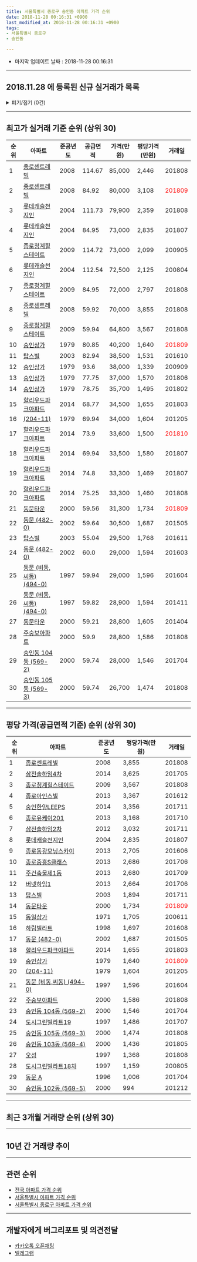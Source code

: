 ```yaml
---
title: 서울특별시 종로구 숭인동 아파트 가격 순위
date: 2018-11-28 00:16:31 +0900
last_modified_at: 2018-11-28 00:16:31 +0900
tags:
- 서울특별시 종로구
- 숭인동

---
```


* 마지막 업데이트 날짜 : 2018-11-28 00:16:31

---

## 2018.11.28 에 등록된 신규 실거래가 목록

<details>
<summary>펴기/접기 (0건)</summary>
<div markdown="1">

|아파트|준공년도|공급면적|가격(만원)|평당가격(만원)|거래일|
|---|---|---|---|---|---|
|없음||||||


</div>
</details>

---

## 최고가 실거래 기준 순위 (상위 30)


|순위|아파트|준공년도|공급면적|가격(만원)|평당가격(만원)|거래일|
|---|---|---|---|---|---|---|
|1|[종로센트레빌](https://search.naver.com/search.naver?query=%EC%84%9C%EC%9A%B8%ED%8A%B9%EB%B3%84%EC%8B%9C+%EC%A2%85%EB%A1%9C%EA%B5%AC+%EC%88%AD%EC%9D%B8%EB%8F%99+%EC%A2%85%EB%A1%9C%EC%84%BC%ED%8A%B8%EB%A0%88%EB%B9%8C)|2008|114.67|85,000|2,446|201808|
|2|[종로센트레빌](https://search.naver.com/search.naver?query=%EC%84%9C%EC%9A%B8%ED%8A%B9%EB%B3%84%EC%8B%9C+%EC%A2%85%EB%A1%9C%EA%B5%AC+%EC%88%AD%EC%9D%B8%EB%8F%99+%EC%A2%85%EB%A1%9C%EC%84%BC%ED%8A%B8%EB%A0%88%EB%B9%8C)|2008|84.92|80,000|3,108|<span style="color:red">201809</span>|
|3|[롯데캐슬천지인](https://search.naver.com/search.naver?query=%EC%84%9C%EC%9A%B8%ED%8A%B9%EB%B3%84%EC%8B%9C+%EC%A2%85%EB%A1%9C%EA%B5%AC+%EC%88%AD%EC%9D%B8%EB%8F%99+%EB%A1%AF%EB%8D%B0%EC%BA%90%EC%8A%AC%EC%B2%9C%EC%A7%80%EC%9D%B8)|2004|111.73|79,900|2,359|201808|
|4|[롯데캐슬천지인](https://search.naver.com/search.naver?query=%EC%84%9C%EC%9A%B8%ED%8A%B9%EB%B3%84%EC%8B%9C+%EC%A2%85%EB%A1%9C%EA%B5%AC+%EC%88%AD%EC%9D%B8%EB%8F%99+%EB%A1%AF%EB%8D%B0%EC%BA%90%EC%8A%AC%EC%B2%9C%EC%A7%80%EC%9D%B8)|2004|84.95|73,000|2,835|201807|
|5|[종로청계힐스테이트](https://search.naver.com/search.naver?query=%EC%84%9C%EC%9A%B8%ED%8A%B9%EB%B3%84%EC%8B%9C+%EC%A2%85%EB%A1%9C%EA%B5%AC+%EC%88%AD%EC%9D%B8%EB%8F%99+%EC%A2%85%EB%A1%9C%EC%B2%AD%EA%B3%84%ED%9E%90%EC%8A%A4%ED%85%8C%EC%9D%B4%ED%8A%B8)|2009|114.72|73,000|2,099|200905|
|6|[롯데캐슬천지인](https://search.naver.com/search.naver?query=%EC%84%9C%EC%9A%B8%ED%8A%B9%EB%B3%84%EC%8B%9C+%EC%A2%85%EB%A1%9C%EA%B5%AC+%EC%88%AD%EC%9D%B8%EB%8F%99+%EB%A1%AF%EB%8D%B0%EC%BA%90%EC%8A%AC%EC%B2%9C%EC%A7%80%EC%9D%B8)|2004|112.54|72,500|2,125|200804|
|7|[종로청계힐스테이트](https://search.naver.com/search.naver?query=%EC%84%9C%EC%9A%B8%ED%8A%B9%EB%B3%84%EC%8B%9C+%EC%A2%85%EB%A1%9C%EA%B5%AC+%EC%88%AD%EC%9D%B8%EB%8F%99+%EC%A2%85%EB%A1%9C%EC%B2%AD%EA%B3%84%ED%9E%90%EC%8A%A4%ED%85%8C%EC%9D%B4%ED%8A%B8)|2009|84.95|72,000|2,797|201808|
|8|[종로센트레빌](https://search.naver.com/search.naver?query=%EC%84%9C%EC%9A%B8%ED%8A%B9%EB%B3%84%EC%8B%9C+%EC%A2%85%EB%A1%9C%EA%B5%AC+%EC%88%AD%EC%9D%B8%EB%8F%99+%EC%A2%85%EB%A1%9C%EC%84%BC%ED%8A%B8%EB%A0%88%EB%B9%8C)|2008|59.92|70,000|3,855|201808|
|9|[종로청계힐스테이트](https://search.naver.com/search.naver?query=%EC%84%9C%EC%9A%B8%ED%8A%B9%EB%B3%84%EC%8B%9C+%EC%A2%85%EB%A1%9C%EA%B5%AC+%EC%88%AD%EC%9D%B8%EB%8F%99+%EC%A2%85%EB%A1%9C%EC%B2%AD%EA%B3%84%ED%9E%90%EC%8A%A4%ED%85%8C%EC%9D%B4%ED%8A%B8)|2009|59.94|64,800|3,567|201808|
|10|[숭인상가](https://search.naver.com/search.naver?query=%EC%84%9C%EC%9A%B8%ED%8A%B9%EB%B3%84%EC%8B%9C+%EC%A2%85%EB%A1%9C%EA%B5%AC+%EC%88%AD%EC%9D%B8%EB%8F%99+%EC%88%AD%EC%9D%B8%EC%83%81%EA%B0%80)|1979|80.85|40,200|1,640|<span style="color:red">201809</span>|
|11|[탑스빌](https://search.naver.com/search.naver?query=%EC%84%9C%EC%9A%B8%ED%8A%B9%EB%B3%84%EC%8B%9C+%EC%A2%85%EB%A1%9C%EA%B5%AC+%EC%88%AD%EC%9D%B8%EB%8F%99+%ED%83%91%EC%8A%A4%EB%B9%8C)|2003|82.94|38,500|1,531|201610|
|12|[숭인상가](https://search.naver.com/search.naver?query=%EC%84%9C%EC%9A%B8%ED%8A%B9%EB%B3%84%EC%8B%9C+%EC%A2%85%EB%A1%9C%EA%B5%AC+%EC%88%AD%EC%9D%B8%EB%8F%99+%EC%88%AD%EC%9D%B8%EC%83%81%EA%B0%80)|1979|93.6|38,000|1,339|200909|
|13|[숭인상가](https://search.naver.com/search.naver?query=%EC%84%9C%EC%9A%B8%ED%8A%B9%EB%B3%84%EC%8B%9C+%EC%A2%85%EB%A1%9C%EA%B5%AC+%EC%88%AD%EC%9D%B8%EB%8F%99+%EC%88%AD%EC%9D%B8%EC%83%81%EA%B0%80)|1979|77.75|37,000|1,570|201806|
|14|[숭인상가](https://search.naver.com/search.naver?query=%EC%84%9C%EC%9A%B8%ED%8A%B9%EB%B3%84%EC%8B%9C+%EC%A2%85%EB%A1%9C%EA%B5%AC+%EC%88%AD%EC%9D%B8%EB%8F%99+%EC%88%AD%EC%9D%B8%EC%83%81%EA%B0%80)|1979|78.75|35,700|1,495|201802|
|15|[할리우드파크아파트](https://search.naver.com/search.naver?query=%EC%84%9C%EC%9A%B8%ED%8A%B9%EB%B3%84%EC%8B%9C+%EC%A2%85%EB%A1%9C%EA%B5%AC+%EC%88%AD%EC%9D%B8%EB%8F%99+%ED%95%A0%EB%A6%AC%EC%9A%B0%EB%93%9C%ED%8C%8C%ED%81%AC%EC%95%84%ED%8C%8C%ED%8A%B8)|2014|68.77|34,500|1,655|201803|
|16|[(204-11)](https://search.naver.com/search.naver?query=%EC%84%9C%EC%9A%B8%ED%8A%B9%EB%B3%84%EC%8B%9C+%EC%A2%85%EB%A1%9C%EA%B5%AC+%EC%88%AD%EC%9D%B8%EB%8F%99+%28204-11%29)|1979|69.94|34,000|1,604|201205|
|17|[할리우드파크아파트](https://search.naver.com/search.naver?query=%EC%84%9C%EC%9A%B8%ED%8A%B9%EB%B3%84%EC%8B%9C+%EC%A2%85%EB%A1%9C%EA%B5%AC+%EC%88%AD%EC%9D%B8%EB%8F%99+%ED%95%A0%EB%A6%AC%EC%9A%B0%EB%93%9C%ED%8C%8C%ED%81%AC%EC%95%84%ED%8C%8C%ED%8A%B8)|2014|73.9|33,600|1,500|<span style="color:red">201810</span>|
|18|[할리우드파크아파트](https://search.naver.com/search.naver?query=%EC%84%9C%EC%9A%B8%ED%8A%B9%EB%B3%84%EC%8B%9C+%EC%A2%85%EB%A1%9C%EA%B5%AC+%EC%88%AD%EC%9D%B8%EB%8F%99+%ED%95%A0%EB%A6%AC%EC%9A%B0%EB%93%9C%ED%8C%8C%ED%81%AC%EC%95%84%ED%8C%8C%ED%8A%B8)|2014|69.94|33,500|1,580|201807|
|19|[할리우드파크아파트](https://search.naver.com/search.naver?query=%EC%84%9C%EC%9A%B8%ED%8A%B9%EB%B3%84%EC%8B%9C+%EC%A2%85%EB%A1%9C%EA%B5%AC+%EC%88%AD%EC%9D%B8%EB%8F%99+%ED%95%A0%EB%A6%AC%EC%9A%B0%EB%93%9C%ED%8C%8C%ED%81%AC%EC%95%84%ED%8C%8C%ED%8A%B8)|2014|74.8|33,300|1,469|201807|
|20|[할리우드파크아파트](https://search.naver.com/search.naver?query=%EC%84%9C%EC%9A%B8%ED%8A%B9%EB%B3%84%EC%8B%9C+%EC%A2%85%EB%A1%9C%EA%B5%AC+%EC%88%AD%EC%9D%B8%EB%8F%99+%ED%95%A0%EB%A6%AC%EC%9A%B0%EB%93%9C%ED%8C%8C%ED%81%AC%EC%95%84%ED%8C%8C%ED%8A%B8)|2014|75.25|33,300|1,460|201808|
|21|[동문타운](https://search.naver.com/search.naver?query=%EC%84%9C%EC%9A%B8%ED%8A%B9%EB%B3%84%EC%8B%9C+%EC%A2%85%EB%A1%9C%EA%B5%AC+%EC%88%AD%EC%9D%B8%EB%8F%99+%EB%8F%99%EB%AC%B8%ED%83%80%EC%9A%B4)|2000|59.56|31,300|1,734|<span style="color:red">201809</span>|
|22|[동문 (482-0)](https://search.naver.com/search.naver?query=%EC%84%9C%EC%9A%B8%ED%8A%B9%EB%B3%84%EC%8B%9C+%EC%A2%85%EB%A1%9C%EA%B5%AC+%EC%88%AD%EC%9D%B8%EB%8F%99+%EB%8F%99%EB%AC%B8+%28482-0%29)|2002|59.64|30,500|1,687|201505|
|23|[탑스빌](https://search.naver.com/search.naver?query=%EC%84%9C%EC%9A%B8%ED%8A%B9%EB%B3%84%EC%8B%9C+%EC%A2%85%EB%A1%9C%EA%B5%AC+%EC%88%AD%EC%9D%B8%EB%8F%99+%ED%83%91%EC%8A%A4%EB%B9%8C)|2003|55.04|29,500|1,768|201611|
|24|[동문 (482-0)](https://search.naver.com/search.naver?query=%EC%84%9C%EC%9A%B8%ED%8A%B9%EB%B3%84%EC%8B%9C+%EC%A2%85%EB%A1%9C%EA%B5%AC+%EC%88%AD%EC%9D%B8%EB%8F%99+%EB%8F%99%EB%AC%B8+%28482-0%29)|2002|60.0|29,000|1,594|201603|
|25|[동문 (비동,씨동) (494-0)](https://search.naver.com/search.naver?query=%EC%84%9C%EC%9A%B8%ED%8A%B9%EB%B3%84%EC%8B%9C+%EC%A2%85%EB%A1%9C%EA%B5%AC+%EC%88%AD%EC%9D%B8%EB%8F%99+%EB%8F%99%EB%AC%B8+%28%EB%B9%84%EB%8F%99%2C%EC%94%A8%EB%8F%99%29+%28494-0%29)|1997|59.94|29,000|1,596|201604|
|26|[동문 (비동,씨동) (494-0)](https://search.naver.com/search.naver?query=%EC%84%9C%EC%9A%B8%ED%8A%B9%EB%B3%84%EC%8B%9C+%EC%A2%85%EB%A1%9C%EA%B5%AC+%EC%88%AD%EC%9D%B8%EB%8F%99+%EB%8F%99%EB%AC%B8+%28%EB%B9%84%EB%8F%99%2C%EC%94%A8%EB%8F%99%29+%28494-0%29)|1997|59.82|28,900|1,594|201411|
|27|[동문타운](https://search.naver.com/search.naver?query=%EC%84%9C%EC%9A%B8%ED%8A%B9%EB%B3%84%EC%8B%9C+%EC%A2%85%EB%A1%9C%EA%B5%AC+%EC%88%AD%EC%9D%B8%EB%8F%99+%EB%8F%99%EB%AC%B8%ED%83%80%EC%9A%B4)|2000|59.21|28,800|1,605|201404|
|28|[주숭보아파트](https://search.naver.com/search.naver?query=%EC%84%9C%EC%9A%B8%ED%8A%B9%EB%B3%84%EC%8B%9C+%EC%A2%85%EB%A1%9C%EA%B5%AC+%EC%88%AD%EC%9D%B8%EB%8F%99+%EC%A3%BC%EC%88%AD%EB%B3%B4%EC%95%84%ED%8C%8C%ED%8A%B8)|2000|59.9|28,800|1,586|201808|
|29|[숭인동 104동 (569-2)](https://search.naver.com/search.naver?query=%EC%84%9C%EC%9A%B8%ED%8A%B9%EB%B3%84%EC%8B%9C+%EC%A2%85%EB%A1%9C%EA%B5%AC+%EC%88%AD%EC%9D%B8%EB%8F%99+%EC%88%AD%EC%9D%B8%EB%8F%99+104%EB%8F%99+%28569-2%29)|2000|59.74|28,000|1,546|201704|
|30|[숭인동 105동 (569-3)](https://search.naver.com/search.naver?query=%EC%84%9C%EC%9A%B8%ED%8A%B9%EB%B3%84%EC%8B%9C+%EC%A2%85%EB%A1%9C%EA%B5%AC+%EC%88%AD%EC%9D%B8%EB%8F%99+%EC%88%AD%EC%9D%B8%EB%8F%99+105%EB%8F%99+%28569-3%29)|2000|59.74|26,700|1,474|201808|


---

## 평당 가격(공급면적 기준) 순위 (상위 30)


|순위|아파트|준공년도|평당가격(만원)|거래일|
|---|---|---|---|---|
|1|[종로센트레빌](https://search.naver.com/search.naver?query=%EC%84%9C%EC%9A%B8%ED%8A%B9%EB%B3%84%EC%8B%9C+%EC%A2%85%EB%A1%9C%EA%B5%AC+%EC%88%AD%EC%9D%B8%EB%8F%99+%EC%A2%85%EB%A1%9C%EC%84%BC%ED%8A%B8%EB%A0%88%EB%B9%8C)|2008|3,855|201808|
|2|[삼전솔하임4차](https://search.naver.com/search.naver?query=%EC%84%9C%EC%9A%B8%ED%8A%B9%EB%B3%84%EC%8B%9C+%EC%A2%85%EB%A1%9C%EA%B5%AC+%EC%88%AD%EC%9D%B8%EB%8F%99+%EC%82%BC%EC%A0%84%EC%86%94%ED%95%98%EC%9E%844%EC%B0%A8)|2014|3,625|201705|
|3|[종로청계힐스테이트](https://search.naver.com/search.naver?query=%EC%84%9C%EC%9A%B8%ED%8A%B9%EB%B3%84%EC%8B%9C+%EC%A2%85%EB%A1%9C%EA%B5%AC+%EC%88%AD%EC%9D%B8%EB%8F%99+%EC%A2%85%EB%A1%9C%EC%B2%AD%EA%B3%84%ED%9E%90%EC%8A%A4%ED%85%8C%EC%9D%B4%ED%8A%B8)|2009|3,567|201808|
|4|[종로아인스빌](https://search.naver.com/search.naver?query=%EC%84%9C%EC%9A%B8%ED%8A%B9%EB%B3%84%EC%8B%9C+%EC%A2%85%EB%A1%9C%EA%B5%AC+%EC%88%AD%EC%9D%B8%EB%8F%99+%EC%A2%85%EB%A1%9C%EC%95%84%EC%9D%B8%EC%8A%A4%EB%B9%8C)|2013|3,367|201612|
|5|[숭인한양LEEPS](https://search.naver.com/search.naver?query=%EC%84%9C%EC%9A%B8%ED%8A%B9%EB%B3%84%EC%8B%9C+%EC%A2%85%EB%A1%9C%EA%B5%AC+%EC%88%AD%EC%9D%B8%EB%8F%99+%EC%88%AD%EC%9D%B8%ED%95%9C%EC%96%91LEEPS)|2014|3,356|201711|
|6|[종로유케이201](https://search.naver.com/search.naver?query=%EC%84%9C%EC%9A%B8%ED%8A%B9%EB%B3%84%EC%8B%9C+%EC%A2%85%EB%A1%9C%EA%B5%AC+%EC%88%AD%EC%9D%B8%EB%8F%99+%EC%A2%85%EB%A1%9C%EC%9C%A0%EC%BC%80%EC%9D%B4201)|2013|3,168|201710|
|7|[삼전솔하임2차](https://search.naver.com/search.naver?query=%EC%84%9C%EC%9A%B8%ED%8A%B9%EB%B3%84%EC%8B%9C+%EC%A2%85%EB%A1%9C%EA%B5%AC+%EC%88%AD%EC%9D%B8%EB%8F%99+%EC%82%BC%EC%A0%84%EC%86%94%ED%95%98%EC%9E%842%EC%B0%A8)|2012|3,032|201711|
|8|[롯데캐슬천지인](https://search.naver.com/search.naver?query=%EC%84%9C%EC%9A%B8%ED%8A%B9%EB%B3%84%EC%8B%9C+%EC%A2%85%EB%A1%9C%EA%B5%AC+%EC%88%AD%EC%9D%B8%EB%8F%99+%EB%A1%AF%EB%8D%B0%EC%BA%90%EC%8A%AC%EC%B2%9C%EC%A7%80%EC%9D%B8)|2004|2,835|201807|
|9|[종로동광모닝스카이](https://search.naver.com/search.naver?query=%EC%84%9C%EC%9A%B8%ED%8A%B9%EB%B3%84%EC%8B%9C+%EC%A2%85%EB%A1%9C%EA%B5%AC+%EC%88%AD%EC%9D%B8%EB%8F%99+%EC%A2%85%EB%A1%9C%EB%8F%99%EA%B4%91%EB%AA%A8%EB%8B%9D%EC%8A%A4%EC%B9%B4%EC%9D%B4)|2013|2,705|201606|
|10|[종로중흥S클래스](https://search.naver.com/search.naver?query=%EC%84%9C%EC%9A%B8%ED%8A%B9%EB%B3%84%EC%8B%9C+%EC%A2%85%EB%A1%9C%EA%B5%AC+%EC%88%AD%EC%9D%B8%EB%8F%99+%EC%A2%85%EB%A1%9C%EC%A4%91%ED%9D%A5S%ED%81%B4%EB%9E%98%EC%8A%A4)|2013|2,686|201706|
|11|[주건축물제1동](https://search.naver.com/search.naver?query=%EC%84%9C%EC%9A%B8%ED%8A%B9%EB%B3%84%EC%8B%9C+%EC%A2%85%EB%A1%9C%EA%B5%AC+%EC%88%AD%EC%9D%B8%EB%8F%99+%EC%A3%BC%EA%B1%B4%EC%B6%95%EB%AC%BC%EC%A0%9C1%EB%8F%99)|2013|2,680|201709|
|12|[버넷하임1](https://search.naver.com/search.naver?query=%EC%84%9C%EC%9A%B8%ED%8A%B9%EB%B3%84%EC%8B%9C+%EC%A2%85%EB%A1%9C%EA%B5%AC+%EC%88%AD%EC%9D%B8%EB%8F%99+%EB%B2%84%EB%84%B7%ED%95%98%EC%9E%841)|2013|2,664|201706|
|13|[탑스빌](https://search.naver.com/search.naver?query=%EC%84%9C%EC%9A%B8%ED%8A%B9%EB%B3%84%EC%8B%9C+%EC%A2%85%EB%A1%9C%EA%B5%AC+%EC%88%AD%EC%9D%B8%EB%8F%99+%ED%83%91%EC%8A%A4%EB%B9%8C)|2003|1,894|201711|
|14|[동문타운](https://search.naver.com/search.naver?query=%EC%84%9C%EC%9A%B8%ED%8A%B9%EB%B3%84%EC%8B%9C+%EC%A2%85%EB%A1%9C%EA%B5%AC+%EC%88%AD%EC%9D%B8%EB%8F%99+%EB%8F%99%EB%AC%B8%ED%83%80%EC%9A%B4)|2000|1,734|<span style="color:red">201809</span>|
|15|[동일상가](https://search.naver.com/search.naver?query=%EC%84%9C%EC%9A%B8%ED%8A%B9%EB%B3%84%EC%8B%9C+%EC%A2%85%EB%A1%9C%EA%B5%AC+%EC%88%AD%EC%9D%B8%EB%8F%99+%EB%8F%99%EC%9D%BC%EC%83%81%EA%B0%80)|1971|1,705|200611|
|16|[하림빌라트](https://search.naver.com/search.naver?query=%EC%84%9C%EC%9A%B8%ED%8A%B9%EB%B3%84%EC%8B%9C+%EC%A2%85%EB%A1%9C%EA%B5%AC+%EC%88%AD%EC%9D%B8%EB%8F%99+%ED%95%98%EB%A6%BC%EB%B9%8C%EB%9D%BC%ED%8A%B8)|1998|1,697|201608|
|17|[동문 (482-0)](https://search.naver.com/search.naver?query=%EC%84%9C%EC%9A%B8%ED%8A%B9%EB%B3%84%EC%8B%9C+%EC%A2%85%EB%A1%9C%EA%B5%AC+%EC%88%AD%EC%9D%B8%EB%8F%99+%EB%8F%99%EB%AC%B8+%28482-0%29)|2002|1,687|201505|
|18|[할리우드파크아파트](https://search.naver.com/search.naver?query=%EC%84%9C%EC%9A%B8%ED%8A%B9%EB%B3%84%EC%8B%9C+%EC%A2%85%EB%A1%9C%EA%B5%AC+%EC%88%AD%EC%9D%B8%EB%8F%99+%ED%95%A0%EB%A6%AC%EC%9A%B0%EB%93%9C%ED%8C%8C%ED%81%AC%EC%95%84%ED%8C%8C%ED%8A%B8)|2014|1,655|201803|
|19|[숭인상가](https://search.naver.com/search.naver?query=%EC%84%9C%EC%9A%B8%ED%8A%B9%EB%B3%84%EC%8B%9C+%EC%A2%85%EB%A1%9C%EA%B5%AC+%EC%88%AD%EC%9D%B8%EB%8F%99+%EC%88%AD%EC%9D%B8%EC%83%81%EA%B0%80)|1979|1,640|<span style="color:red">201809</span>|
|20|[(204-11)](https://search.naver.com/search.naver?query=%EC%84%9C%EC%9A%B8%ED%8A%B9%EB%B3%84%EC%8B%9C+%EC%A2%85%EB%A1%9C%EA%B5%AC+%EC%88%AD%EC%9D%B8%EB%8F%99+%28204-11%29)|1979|1,604|201205|
|21|[동문 (비동,씨동) (494-0)](https://search.naver.com/search.naver?query=%EC%84%9C%EC%9A%B8%ED%8A%B9%EB%B3%84%EC%8B%9C+%EC%A2%85%EB%A1%9C%EA%B5%AC+%EC%88%AD%EC%9D%B8%EB%8F%99+%EB%8F%99%EB%AC%B8+%28%EB%B9%84%EB%8F%99%2C%EC%94%A8%EB%8F%99%29+%28494-0%29)|1997|1,596|201604|
|22|[주숭보아파트](https://search.naver.com/search.naver?query=%EC%84%9C%EC%9A%B8%ED%8A%B9%EB%B3%84%EC%8B%9C+%EC%A2%85%EB%A1%9C%EA%B5%AC+%EC%88%AD%EC%9D%B8%EB%8F%99+%EC%A3%BC%EC%88%AD%EB%B3%B4%EC%95%84%ED%8C%8C%ED%8A%B8)|2000|1,586|201808|
|23|[숭인동 104동 (569-2)](https://search.naver.com/search.naver?query=%EC%84%9C%EC%9A%B8%ED%8A%B9%EB%B3%84%EC%8B%9C+%EC%A2%85%EB%A1%9C%EA%B5%AC+%EC%88%AD%EC%9D%B8%EB%8F%99+%EC%88%AD%EC%9D%B8%EB%8F%99+104%EB%8F%99+%28569-2%29)|2000|1,546|201704|
|24|[도시그린빌라트19](https://search.naver.com/search.naver?query=%EC%84%9C%EC%9A%B8%ED%8A%B9%EB%B3%84%EC%8B%9C+%EC%A2%85%EB%A1%9C%EA%B5%AC+%EC%88%AD%EC%9D%B8%EB%8F%99+%EB%8F%84%EC%8B%9C%EA%B7%B8%EB%A6%B0%EB%B9%8C%EB%9D%BC%ED%8A%B819)|1997|1,486|201707|
|25|[숭인동 105동 (569-3)](https://search.naver.com/search.naver?query=%EC%84%9C%EC%9A%B8%ED%8A%B9%EB%B3%84%EC%8B%9C+%EC%A2%85%EB%A1%9C%EA%B5%AC+%EC%88%AD%EC%9D%B8%EB%8F%99+%EC%88%AD%EC%9D%B8%EB%8F%99+105%EB%8F%99+%28569-3%29)|2000|1,474|201808|
|26|[숭인동 103동 (569-4)](https://search.naver.com/search.naver?query=%EC%84%9C%EC%9A%B8%ED%8A%B9%EB%B3%84%EC%8B%9C+%EC%A2%85%EB%A1%9C%EA%B5%AC+%EC%88%AD%EC%9D%B8%EB%8F%99+%EC%88%AD%EC%9D%B8%EB%8F%99+103%EB%8F%99+%28569-4%29)|2000|1,436|201805|
|27|[오성](https://search.naver.com/search.naver?query=%EC%84%9C%EC%9A%B8%ED%8A%B9%EB%B3%84%EC%8B%9C+%EC%A2%85%EB%A1%9C%EA%B5%AC+%EC%88%AD%EC%9D%B8%EB%8F%99+%EC%98%A4%EC%84%B1)|1997|1,368|201808|
|28|[도시그린빌라트18차](https://search.naver.com/search.naver?query=%EC%84%9C%EC%9A%B8%ED%8A%B9%EB%B3%84%EC%8B%9C+%EC%A2%85%EB%A1%9C%EA%B5%AC+%EC%88%AD%EC%9D%B8%EB%8F%99+%EB%8F%84%EC%8B%9C%EA%B7%B8%EB%A6%B0%EB%B9%8C%EB%9D%BC%ED%8A%B818%EC%B0%A8)|1997|1,159|200805|
|29|[동문 A](https://search.naver.com/search.naver?query=%EC%84%9C%EC%9A%B8%ED%8A%B9%EB%B3%84%EC%8B%9C+%EC%A2%85%EB%A1%9C%EA%B5%AC+%EC%88%AD%EC%9D%B8%EB%8F%99+%EB%8F%99%EB%AC%B8+A)|1996|1,006|201704|
|30|[숭인동 102동 (569-5)](https://search.naver.com/search.naver?query=%EC%84%9C%EC%9A%B8%ED%8A%B9%EB%B3%84%EC%8B%9C+%EC%A2%85%EB%A1%9C%EA%B5%AC+%EC%88%AD%EC%9D%B8%EB%8F%99+%EC%88%AD%EC%9D%B8%EB%8F%99+102%EB%8F%99+%28569-5%29)|2000|994|201212|


---

## 최근 3개월 거래량 순위 (상위 30)


<div style="width:100%;">
    <canvas id="deal_count_ranking" height="250"></canvas>
</div>


<script>
new Chart(document.getElementById("deal_count_ranking"), {
    type: 'horizontalBar',
    data: {
        labels: ['할리우드파크아파트', '주건축물제1동', '종로동광모닝스카이', '삼전솔하임2차', '숭인상가', '오성', '동문타운', '종로센트레빌', '종로중흥S클래스', '삼전솔하임4차'],
        datasets: [{
            label: '실거래 수',
            data: [4, 3, 3, 2, 1, 1, 1, 1, 1, 1],
            borderColor: "rgba(255, 0, 128, 1)",
            backgroundColor: "rgba(255, 0, 128, 0.5)",
            fill: false,
        }]
    },
    options: {
        responsive: true,
        title: {
            display: true,
            text: '최근 3개월 거래량 순위'
        },
        tooltips: {
            mode: 'index',
            intersect: false,
            callbacks: {
                title: function(tooltipItems, data) {
                    return "실거래 수:";
                },
                label: function(tooltipItem, data) {
                    return data.labels[tooltipItem.index] + ": " + tooltipItem.xLabel;
                }
            }
        },
        hover: {
            mode: 'nearest',
            intersect: true
        },
        scales: {
            xAxes: [{
                display: true,
                scaleLabel: {
                    display: true,
                    labelString: '실거래 수'
                },
                ticks: {
                    suggestedMin: 0,
                }
            }],
            yAxes: [{
                display: true,
                ticks: {
                    autoSkip: false,
                    callback: function(value, index, values) {
                        if (value.length > 15)
                            return value.substr(0, 13) + "...";
                        else
                            return value;
                    }
                },
                scaleLabel: {
                    display: false,
                }
            }]
        }
    }
});

</script>


---

## 10년 간 거래량 추이


<div style="width:100%;">
    <canvas id="deal_progress" height="250"></canvas>
</div>

<script>
new Chart(document.getElementById("deal_progress"), {
    type: 'line',
    data: {
        labels: ['200811','200812','200901','200902','200903','200904','200905','200906','200907','200908','200909','200910','200911','200912','201001','201002','201003','201004','201005','201006','201007','201008','201009','201010','201011','201012','201101','201102','201103','201104','201105','201106','201107','201108','201109','201110','201111','201112','201201','201202','201203','201204','201205','201206','201207','201208','201209','201210','201211','201212','201301','201302','201303','201304','201305','201306','201307','201308','201309','201310','201311','201312','201401','201402','201403','201404','201405','201406','201407','201408','201409','201410','201411','201412','201501','201502','201503','201504','201505','201506','201507','201508','201509','201510','201511','201512','201601','201602','201603','201604','201605','201606','201607','201608','201609','201610','201611','201612','201701','201702','201703','201704','201705','201706','201707','201708','201709','201710','201711','201712','201801','201802','201803','201804','201805','201806','201807','201808','201809','201810','201811'],
        datasets: [{
            label: '실거래 수',
            pointRadius: 1,
            data: [2, 1, 1, 4, 3, 3, 7, 6, 6, 6, 2, 4, 2, 1, 3, 3, 3, 8, 4, 3, 3, 1, 3, 2, 5, 6, 7, 3, 5, 1, 3, 2, 4, 3, 3, 4, 2, 7, 2, 1, 1, 3, 1, 3, 3, 1, 1, 4, 5, 6, 3, 5, 2, 3, 12, 6, 7, 7, 8, 12, 6, 13, 6, 10, 21, 13, 7, 9, 10, 7, 17, 9, 11, 11, 20, 14, 27, 15, 9, 11, 8, 17, 8, 13, 9, 16, 9, 6, 13, 13, 17, 15, 13, 22, 18, 13, 11, 8, 10, 17, 18, 17, 15, 17, 12, 9, 15, 9, 7, 13, 14, 16, 15, 9, 9, 12, 24, 22, 14, 4, 0],
            borderColor: "rgba(255, 201, 14, 1)",
            backgroundColor: "rgba(255, 201, 14, 0.5)",
            fill: true,
        }]
    },
    options: {
        responsive: true,
        title: {
            display: true,
            text: '10년간 거래량 추이'
        },
        tooltips: {
            mode: 'index',
            intersect: false,
        },
        hover: {
            mode: 'nearest',
            intersect: true
        },
        scales: {
            xAxes: [{
                display: true,
                scaleLabel: {
                    display: true,
                    labelString: '년/월'
                }
            }],
            yAxes: [{
                display: true,
                ticks: {
                    suggestedMin: 0,
                },
                scaleLabel: {
                    display: true,
                    labelString: '실거래 수'
                }
            }]
        }
    }
});

</script>


---

## 관련 순위

- [전국 아파트 가격 순위](https://inasie.github.io/apt-ranking/전국)
- [서울특별시 아파트 가격 순위](https://inasie.github.io/apt-ranking/서울특별시)
- [서울특별시 종로구 아파트 가격 순위](https://inasie.github.io/apt-ranking/서울특별시-종로구)


---

## 개발자에게 버그리포트 및 의견전달

- [카카오톡 오픈채팅](https://open.kakao.com/o/gLJUAP4)
- [텔레그램](https://t.me/inasie)

